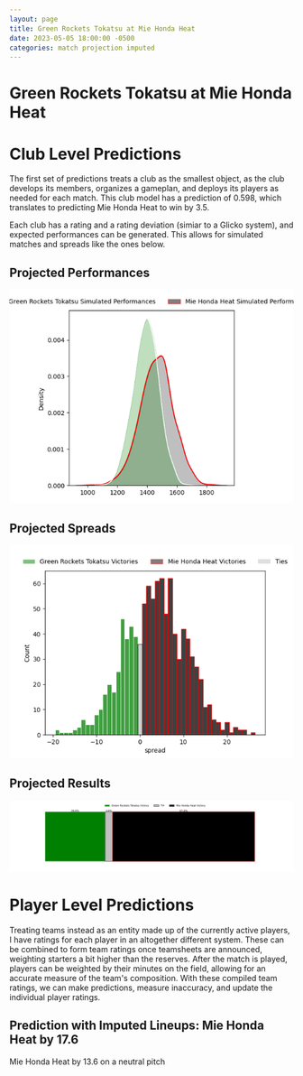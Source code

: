 ```yaml
---  
layout: page  
title: Green Rockets Tokatsu at Mie Honda Heat  
date: 2023-05-05 18:00:00 -0500  
categories: match projection imputed  
---
```

# Green Rockets Tokatsu at Mie Honda Heat

# Club Level Predictions


The first set of predictions treats a club as the smallest object, as the club develops its members, organizes a gameplan, and deploys its players as needed for each match. This club model has a prediction of 0.598, which translates to predicting Mie Honda Heat to win by 3.5.

Each club has a rating and a rating deviation (simiar to a Glicko system), and expected performances can be generated. This allows for simulated matches and spreads like the ones below.
## Projected Performances


![Projected Performances](plots/performances_2023-05-05-MieHondaHeat-GreenRocketsTokatsu.png)
## Projected Spreads


![Projected Spreads](plots/spreads_2023-05-05-MieHondaHeat-GreenRocketsTokatsu.png)
## Projected Results


![Projected Results](plots/resultbar_2023-05-05-MieHondaHeat-GreenRocketsTokatsu.png)
# Player Level Predictions


Treating teams instead as an entity made up of the currently active players, I have ratings for each player in an altogether different system. These can be combined to form team ratings once teamsheets are announced, weighting starters a bit higher than the reserves. After the match is played, players can be weighted by their minutes on the field, allowing for an accurate measure of the team's composition. With these compiled team ratings, we can make predictions, measure inaccuracy, and update the individual player ratings.
## Prediction with Imputed Lineups: Mie Honda Heat by 17.6


Mie Honda Heat by 13.6 on a neutral pitch

